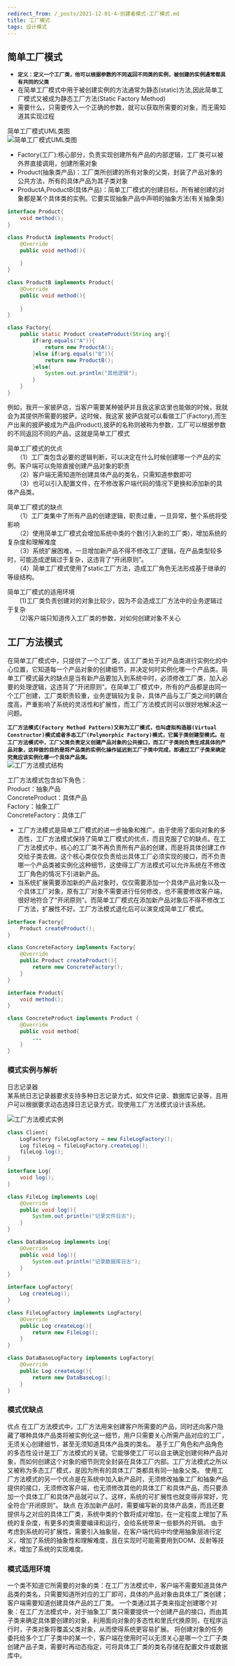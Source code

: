 ```yaml
---
redirect_from: /_posts/2021-12-01-4-创建者模式-工厂模式.md
title: 工厂模式
tags: 设计模式
---
```


## 简单工厂模式

- **`定义：定义一个工厂类，他可以根据参数的不同返回不同类的实例，被创建的实例通常都具有共同的父类`**  
- 在简单工厂模式中用于被创建实例的方法通常为静态(static)方法,因此简单工厂模式又被成为静态工厂方法(Static Factory Method)
- 需要什么，只需要传入一个正确的参数，就可以获取所需要的对象，而无需知道其实现过程  

简单工厂模式UML类图  
![简单工厂模式UML类图](/assets/image/设计模式/工厂模式/简单工厂模式结构.jpg)  
- Factory(工厂):核心部分，负责实现创建所有产品的内部逻辑，工厂类可以被外界直接调用，创建所需对象
- Product(抽象类产品)：工厂类所创建的所有对象的父类，封装了产品对象的公共方法，所有的具体产品为其子类对象
- ProductA,ProductB(具体产品)：简单工厂模式的创建目标，所有被创建的对象都是某个具体类的实例。它要实现抽象产品中声明的抽象方法(有关抽象类)    
```java
interface Product{
    void method();
}

class ProductA implements Product{
    @Override
    public void method(){
    
    }
}

class ProductB implements Product{
    @Override
    public void method(){
    
    }
}

class Factory{
    public static Product createProduct(String arg){
        if(arg.equals("A")){
            return new ProductA();
        }else if(arg.equals("B")){
            return new ProductB();
        }else{
            System.out.println("其他逻辑");
        }
    }
}
```
例如，我开一家披萨店，当客户需要某种披萨并且我这家店里也能做的时候，我就会为其提供所需要的披萨。这时候，我这家 披萨店就可以看做工厂(Factory),而生产出来的披萨被成为产品(Product),披萨的名称则被称为参数，工厂可以根据参数的不同返回不同的产品，这就是简单工厂模式  

简单工厂模式的优点  
　　（1）工厂类包含必要的逻辑判断，可以决定在什么时候创建哪一个产品的实例。客户端可以免除直接创建产品对象的职责  
　　（2）客户端无需知道所创建具体产品的类名，只需知道参数即可  
　　（3）也可以引入配置文件，在不修改客户端代码的情况下更换和添加新的具体产品类。  

简单工厂模式的缺点  
　　（1）工厂类集中了所有产品的创建逻辑，职责过重，一旦异常，整个系统将受影响  
　　（2）使用简单工厂模式会增加系统中类的个数(引入新的工厂类)，增加系统的复杂度和理解难度  
　　（3）系统扩展困难，一旦增加新产品不得不修改工厂逻辑，在产品类型较多时，可能造成逻辑过于复杂，这违背了“开闭原则”。    
　　（4）简单工厂模式使用了static工厂方法，造成工厂角色无法形成基于继承的等级结构。  

简单工厂模式的适用环境  
　　(1)工厂类负责创建对的对象比较少，因为不会造成工厂方法中的业务逻辑过于复杂  
　　(2)客户端只知道传入工厂类的参数，对如何创建对象不关心  

## 工厂方法模式
在简单工厂模式中，只提供了一个工厂类，该工厂类处于对产品类进行实例化的中心位置，它知道每一个产品对象的创建细节，并决定何时实例化哪一个产品类。简单工厂模式最大的缺点是当有新产品要加入到系统中时，必须修改工厂类，加入必要的处理逻辑，这违背了“开闭原则”。在简单工厂模式中，所有的产品都是由同一个工厂创建，工厂类职责较重，业务逻辑较为复杂，具体产品与工厂类之间的耦合度高，严重影响了系统的灵活性和扩展性，而工厂方法模式则可以很好地解决这一问题。  


**`工厂方法模式(Factory Method Pattern)又称为工厂模式，也叫虚拟构造器(Virtual Constructor)模式或者多态工厂(Polymorphic Factory)模式，它属于类创建型模式。在工厂方法模式中，工厂父类负责定义创建产品对象的公共接口，而工厂子类则负责生成具体的产品对象，这样做的目的是将产品类的实例化操作延迟到工厂子类中完成，即通过工厂子类来确定究竟应该实例化哪一个具体产品类。`**     
![工厂方法模式结构](/assets/image/设计模式/工厂模式/工厂方法模式结构.jpg)  

工厂方法模式包含如下角色：  
Product：抽象产品  
ConcreteProduct：具体产品  
Factory：抽象工厂  
ConcreteFactory：具体工厂  
- 工厂方法模式是简单工厂模式的进一步抽象和推广。由于使用了面向对象的多态性，工厂方法模式保持了简单工厂模式的优点，而且克服了它的缺点。在工厂方法模式中，核心的工厂类不再负责所有产品的创建，而是将具体创建工作交给子类去做。这个核心类仅仅负责给出具体工厂必须实现的接口，而不负责哪一个产品类被实例化这种细节，这使得工厂方法模式可以允许系统在不修改工厂角色的情况下引进新产品。
- 当系统扩展需要添加新的产品对象时，仅仅需要添加一个具体产品对象以及一个具体工厂对象，原有工厂对象不需要进行任何修改，也不需要修改客户端，很好地符合了“开闭原则”。而简单工厂模式在添加新产品对象后不得不修改工厂方法，扩展性不好。工厂方法模式退化后可以演变成简单工厂模式。   
```java
interface Factory{
    Product createProduct();
}

class ConcreteFactory implements Factory{
    @Override
    public Product createProduct(){
        return new ConcreteFactory();
    }   
}

interface Product{
    void method();
}

class ConcreteProduct implements Product {
    @Override
    public void method{
        ...
    }
}
```
### 模式实例与解析
日志记录器  
某系统日志记录器要求支持多种日志记录方式，如文件记录、数据库记录等，且用户可以根据要求动态选择日志记录方式，现使用工厂方法模式设计该系统。  

![工厂方法模式实例](/assets/image/设计模式/工厂模式/工厂方法模式实例.jpg)
```java
class Client{
    LogFactory fileLogFactory = new FileLogFactory();
    Log fileLog = fileLogFactory.createLog();
    fileLog.log();
}

interface Log{
    void log();
}

class FileLog implements Log{
    @Override
    public void log(){
        System.out.println("记录文件日志");
    }
}

class DataBaseLog implements Log{
    @Override
    public void log(){
        System.out.println("记录数据库日志");
    }
}

interface LogFactory{
    Log createLog();
}

class FileLogFactory implements LogFactory{
    @Override
    public Log createLog(){
        return new FileLog();
    }
}

class DataBaseLogFactory implements LogFactory{
    @Override
    public Log createLog(){
        return new DataBaseLog();
    }
}
```
### 模式优缺点
优点
在工厂方法模式中，工厂方法用来创建客户所需要的产品，同时还向客户隐藏了哪种具体产品类将被实例化这一细节，用户只需要关心所需产品对应的工厂，无须关心创建细节，甚至无须知道具体产品类的类名。
基于工厂角色和产品角色的多态性设计是工厂方法模式的关键。它能够使工厂可以自主确定创建何种产品对象，而如何创建这个对象的细节则完全封装在具体工厂内部。工厂方法模式之所以又被称为多态工厂模式，是因为所有的具体工厂类都具有同一抽象父类。
使用工厂方法模式的另一个优点是在系统中加入新产品时，无须修改抽象工厂和抽象产品提供的接口，无须修改客户端，也无须修改其他的具体工厂和具体产品，而只要添加一个具体工厂和具体产品就可以了。这样，系统的可扩展性也就变得非常好，完全符合“开闭原则”。
缺点
在添加新产品时，需要编写新的具体产品类，而且还要提供与之对应的具体工厂类，系统中类的个数将成对增加，在一定程度上增加了系统的复杂度，有更多的类需要编译和运行，会给系统带来一些额外的开销。
由于考虑到系统的可扩展性，需要引入抽象层，在客户端代码中均使用抽象层进行定义，增加了系统的抽象性和理解难度，且在实现时可能需要用到DOM、反射等技术，增加了系统的实现难度。

### 模式适用环境
一个类不知道它所需要的对象的类：在工厂方法模式中，客户端不需要知道具体产品类的类名，只需要知道所对应的工厂即可，具体的产品对象由具体工厂类创建；客户端需要知道创建具体产品的工厂类。
一个类通过其子类来指定创建哪个对象：在工厂方法模式中，对于抽象工厂类只需要提供一个创建产品的接口，而由其子类来确定具体要创建的对象，利用面向对象的多态性和里氏代换原则，在程序运行时，子类对象将覆盖父类对象，从而使得系统更容易扩展。
将创建对象的任务委托给多个工厂子类中的某一个，客户端在使用时可以无须关心是哪一个工厂子类创建产品子类，需要时再动态指定，可将具体工厂类的类名存储在配置文件或数据库中。
